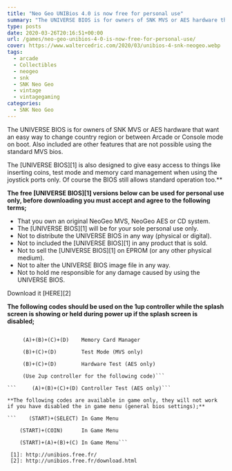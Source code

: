 ```yaml
---
title: "Neo Geo UNIBios 4.0 is now free for personal use"
summary: "The UNIVERSE BIOS is for owners of SNK MVS or AES hardware that want an easy way to change country region or between Arcade or Console mode on boot. Also included are other features that are not possible using the standard MVS bios."
type: posts
date: 2020-03-26T20:16:51+00:00
url: /games/neo-geo-unibios-4-0-is-now-free-for-personal-use/
cover: https://www.waltercedric.com/2020/03/unibios-4-snk-neogeo.webp
tags:
  - arcade
  - Collectibles
  - neogeo
  - snk
  - SNK Neo Geo
  - vintage
  - vintagegaming
categories:
  - SNK Neo Geo
---
```

The UNIVERSE BIOS is for owners of SNK MVS or AES hardware that want an easy way to change country region or between Arcade or Console mode on boot. Also included are other features that are not possible using the standard MVS bios.

The [UNIVERSE BIOS][1] is also designed to give easy access to things like inserting coins, test mode and memory card management when using the joystick ports only. Of course the BIOS still allows standard operation too.**

**The free [UNIVERSE BIOS][1] versions below can be used for personal use only, before downloading you must accept and agree to the following terms;**

  * That you own an original NeoGeo MVS, NeoGeo AES or CD system.
  * The [UNIVERSE BIOS][1] will be for your sole personal use only.
  * Not to distribute the UNIVERSE BIOS in any way (physical or digital).
  * Not to included the [UNIVERSE BIOS][1] in any product that is sold.
  * Not to sell the [UNIVERSE BIOS][1] on EPROM (or any other physical medium).
  * Not to alter the UNIVERSE BIOS image file in any way.
  * Not to hold me responsible for any damage caused by using the UNIVERSE BIOS.

Download it [HERE][2]

**The following codes should be used on the 1up controller while the splash screen is showing or held during power up if the splash screen is disabled;**

```     (A)+(B)+(C)		UNIVERSE BIOS Menu

     (A)+(B)+(C)+(D)	Memory Card Manager

     (B)+(C)+(D)		Test Mode (MVS only)

     (B)+(C)+(D)		Hardware Test (AES only)

     (Use 2up controller for the following code)```

```     (A)+(B)+(C)+(D)	Controller Test (AES only)```

**The following codes are available in game only, they will not work if you have disabled the in game menu (general bios settings);**

```    (START)+(SELECT)	In Game Menu

    (START)+(COIN)		In Game Menu

    (START)+(A)+(B)+(C)	In Game Menu```

 [1]: http://unibios.free.fr/
 [2]: http://unibios.free.fr/download.html
